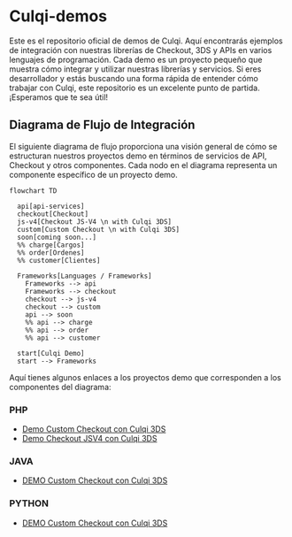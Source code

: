 # Culqi-demos

Este es el repositorio oficial de demos de Culqi. Aquí encontrarás ejemplos de integración con nuestras librerías de Checkout, 3DS y APIs en varios lenguajes de programación. Cada demo es un proyecto pequeño que muestra cómo integrar y utilizar nuestras librerías y servicios. Si eres desarrollador y estás buscando una forma rápida de entender cómo trabajar con Culqi, este repositorio es un excelente punto de partida. ¡Esperamos que te sea útil!


## Diagrama de Flujo de Integración

El siguiente diagrama de flujo proporciona una visión general de cómo se estructuran nuestros proyectos demo en términos de servicios de API, Checkout y otros componentes. Cada nodo en el diagrama representa un componente específico de un proyecto demo.

```mermaid
flowchart TD

  api[api-services]
  checkout[Checkout]
  js-v4[Checkout JS-V4 \n with Culqi 3DS]
  custom[Custom Checkout \n with Culqi 3DS]
  soon[coming soon...]
  %% charge[Cargos]
  %% order[Ordenes]
  %% customer[Clientes]

  Frameworks[Languages / Frameworks]
    Frameworks --> api
    Frameworks --> checkout
    checkout --> js-v4
    checkout --> custom
    api --> soon
    %% api --> charge
    %% api --> order
    %% api --> customer

  start[Culqi Demo]
  start --> Frameworks
```

Aquí tienes algunos enlaces a los proyectos demo que corresponden a los componentes del diagrama:

### PHP
- [Demo Custom Checkout con Culqi 3DS](https://github.com/culqi/culqi-demos/tree/feature/demo-php/php/checkout/custom-checkout-with-culqi3ds/README.md)
- [Demo Checkout JSV4 con Culqi 3DS](https://github.com/culqi/culqi-demos/tree/feature/demo-php/php/checkout/jsv4-with-culqi3ds/README.md)

### JAVA
- [DEMO Custom Checkout con Culqi 3DS](https://github.com/culqi/culqi-demos/tree/feature/demo-java/java/checkout/custom-checkout-with-culqi3ds/README.md)

### PYTHON
- [DEMO Custom Checkout con Culqi 3DS](https://github.com/culqi/culqi-demos/tree/feature/demo-python/python/checkout/custom-checkout-with-culqi3ds/README.md)